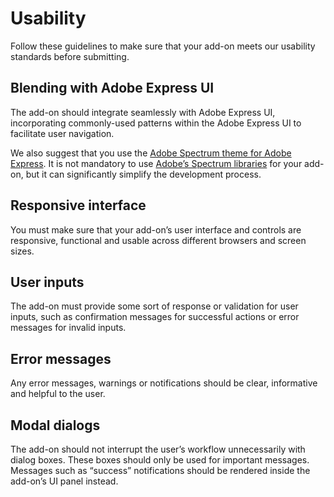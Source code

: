 # Usability
Follow these guidelines to make sure that your add-on meets our usability standards before submitting.

## Blending with Adobe Express UI

The add-on should integrate seamlessly with Adobe Express UI,  incorporating commonly-used patterns within the Adobe Express UI to facilitate user navigation.

We also suggest that you use the [Adobe Spectrum theme for Adobe Express](https://spectrum.adobe.com/page/theming/#Resources-for-Spectrum-for-Adobe-Express). It is not mandatory to use [Adobe’s Spectrum libraries](https://spectrum.adobe.com/)  for your add-on, but it can significantly simplify the development process.

## Responsive interface

You must make sure that your add-on’s user interface and controls are responsive, functional and usable across different browsers and screen sizes.

## User inputs

The add-on must provide some sort of response or validation for user inputs, such as confirmation messages for successful actions or error messages for invalid inputs.

## Error messages

Any error messages, warnings or notifications should be clear, informative and helpful to the user.

## Modal dialogs

The add-on should not interrupt the user’s workflow unnecessarily with dialog boxes. These boxes should only be used for important messages. Messages such as “success” notifications should be rendered inside the add-on’s UI panel instead.
